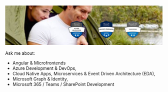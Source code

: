 ![header](_images/header.jpg)

Ask me about: 
- Angular & Microfrontends
- Azure Development & DevOps, 
- Cloud Native Apps, Microservices & Event Driven Architecture (EDA), 
- Microsoft Graph & Identity,
- Microsoft 365 / Teams / SharePoint Development
